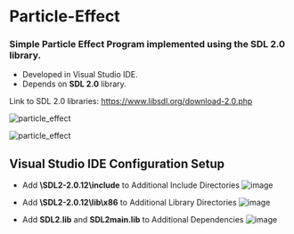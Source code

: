 # Particle-Effect
### Simple Particle Effect Program implemented using the SDL 2.0 library.
- Developed in Visual Studio IDE.
- Depends on **SDL 2.0** library.

Link to SDL 2.0 libraries: https://www.libsdl.org/download-2.0.php

![particle_effect](https://user-images.githubusercontent.com/53728084/83910428-c04c2400-a727-11ea-9727-dc7991862af2.png)

![particle_effect](https://user-images.githubusercontent.com/53728084/83910428-c04c2400-a727-11ea-9727-dc7991862af2.png)

## Visual Studio IDE Configuration Setup

- Add **\SDL2-2.0.12\include** to Additional Include Directories
![image](https://user-images.githubusercontent.com/53728084/85215006-c3eac800-b32f-11ea-9662-e88283d5afb1.png)

- Add **\SDL2-2.0.12\lib\x86** to Additional Library Directories
![image](https://user-images.githubusercontent.com/53728084/85215037-1fb55100-b330-11ea-940c-7d02ee367482.png)

- Add **SDL2.lib** and **SDL2main.lib** to Additional Dependencies
![image](https://user-images.githubusercontent.com/53728084/85215062-71f67200-b330-11ea-8c5b-de00a3669459.png)
